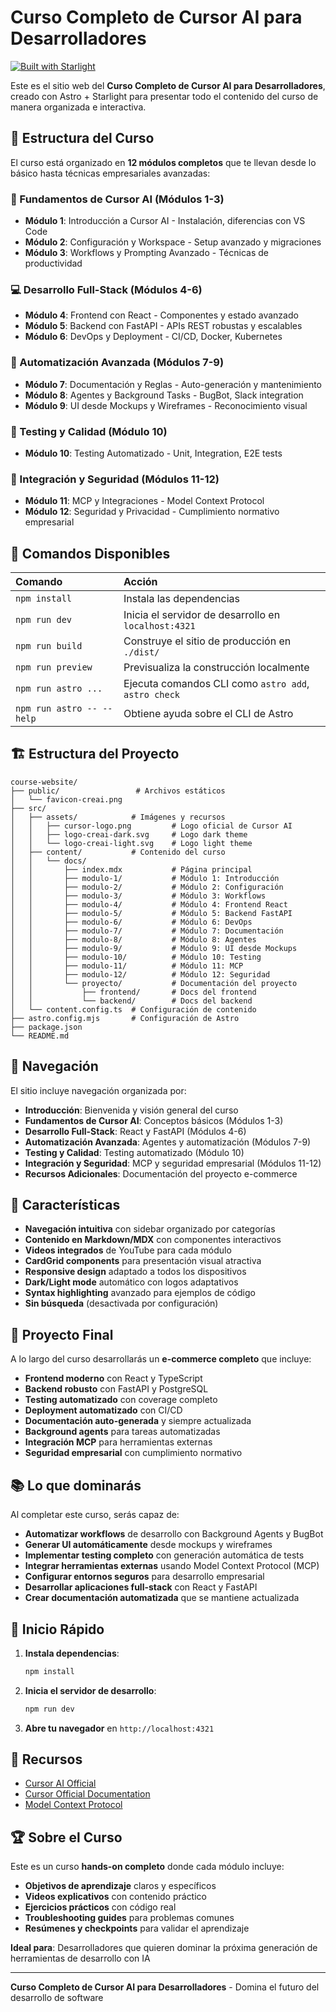 # Curso Completo de Cursor AI para Desarrolladores

[![Built with Starlight](https://astro.badg.es/v2/built-with-starlight/tiny.svg)](https://starlight.astro.build)

Este es el sitio web del **Curso Completo de Cursor AI para Desarrolladores**, creado con Astro + Starlight para presentar todo el contenido del curso de manera organizada e interactiva.

## 🚀 Estructura del Curso

El curso está organizado en **12 módulos completos** que te llevan desde lo básico hasta técnicas empresariales avanzadas:

### 🚀 Fundamentos de Cursor AI (Módulos 1-3)
- **Módulo 1**: Introducción a Cursor AI - Instalación, diferencias con VS Code
- **Módulo 2**: Configuración y Workspace - Setup avanzado y migraciones
- **Módulo 3**: Workflows y Prompting Avanzado - Técnicas de productividad

### 💻 Desarrollo Full-Stack (Módulos 4-6)
- **Módulo 4**: Frontend con React - Componentes y estado avanzado
- **Módulo 5**: Backend con FastAPI - APIs REST robustas y escalables
- **Módulo 6**: DevOps y Deployment - CI/CD, Docker, Kubernetes

### 🤖 Automatización Avanzada (Módulos 7-9)
- **Módulo 7**: Documentación y Reglas - Auto-generación y mantenimiento
- **Módulo 8**: Agentes y Background Tasks - BugBot, Slack integration
- **Módulo 9**: UI desde Mockups y Wireframes - Reconocimiento visual

### 🔧 Testing y Calidad (Módulo 10)
- **Módulo 10**: Testing Automatizado - Unit, Integration, E2E tests

### 🔐 Integración y Seguridad (Módulos 11-12)
- **Módulo 11**: MCP y Integraciones - Model Context Protocol
- **Módulo 12**: Seguridad y Privacidad - Cumplimiento normativo empresarial

## 🧞 Comandos Disponibles

| Comando                   | Acción                                           |
| :------------------------ | :----------------------------------------------- |
| `npm install`             | Instala las dependencias                         |
| `npm run dev`             | Inicia el servidor de desarrollo en `localhost:4321` |
| `npm run build`           | Construye el sitio de producción en `./dist/`    |
| `npm run preview`         | Previsualiza la construcción localmente          |
| `npm run astro ...`       | Ejecuta comandos CLI como `astro add`, `astro check` |
| `npm run astro -- --help` | Obtiene ayuda sobre el CLI de Astro              |

## 🏗️ Estructura del Proyecto

```
course-website/
├── public/                 # Archivos estáticos
│   └── favicon-creai.png
├── src/
│   ├── assets/            # Imágenes y recursos
│   │   ├── cursor-logo.png         # Logo oficial de Cursor AI
│   │   ├── logo-creai-dark.svg     # Logo dark theme
│   │   └── logo-creai-light.svg    # Logo light theme
│   ├── content/           # Contenido del curso
│   │   └── docs/
│   │       ├── index.mdx           # Página principal
│   │       ├── modulo-1/           # Módulo 1: Introducción
│   │       ├── modulo-2/           # Módulo 2: Configuración
│   │       ├── modulo-3/           # Módulo 3: Workflows
│   │       ├── modulo-4/           # Módulo 4: Frontend React
│   │       ├── modulo-5/           # Módulo 5: Backend FastAPI
│   │       ├── modulo-6/           # Módulo 6: DevOps
│   │       ├── modulo-7/           # Módulo 7: Documentación
│   │       ├── modulo-8/           # Módulo 8: Agentes
│   │       ├── modulo-9/           # Módulo 9: UI desde Mockups
│   │       ├── modulo-10/          # Módulo 10: Testing
│   │       ├── modulo-11/          # Módulo 11: MCP
│   │       ├── modulo-12/          # Módulo 12: Seguridad
│   │       └── proyecto/           # Documentación del proyecto
│   │           ├── frontend/       # Docs del frontend
│   │           └── backend/        # Docs del backend
│   └── content.config.ts  # Configuración de contenido
├── astro.config.mjs       # Configuración de Astro
├── package.json
└── README.md
```

## 🔗 Navegación

El sitio incluye navegación organizada por:

- **Introducción**: Bienvenida y visión general del curso
- **Fundamentos de Cursor AI**: Conceptos básicos (Módulos 1-3)
- **Desarrollo Full-Stack**: React y FastAPI (Módulos 4-6)
- **Automatización Avanzada**: Agentes y automatización (Módulos 7-9)
- **Testing y Calidad**: Testing automatizado (Módulo 10)
- **Integración y Seguridad**: MCP y seguridad empresarial (Módulos 11-12)
- **Recursos Adicionales**: Documentación del proyecto e-commerce

## 🌟 Características

- **Navegación intuitiva** con sidebar organizado por categorías
- **Contenido en Markdown/MDX** con componentes interactivos
- **Videos integrados** de YouTube para cada módulo
- **CardGrid components** para presentación visual atractiva
- **Responsive design** adaptado a todos los dispositivos
- **Dark/Light mode** automático con logos adaptativos
- **Syntax highlighting** avanzado para ejemplos de código
- **Sin búsqueda** (desactivada por configuración)

## 🎯 Proyecto Final

A lo largo del curso desarrollarás un **e-commerce completo** que incluye:

- **Frontend moderno** con React y TypeScript
- **Backend robusto** con FastAPI y PostgreSQL  
- **Testing automatizado** con coverage completo
- **Deployment automatizado** con CI/CD
- **Documentación auto-generada** y siempre actualizada
- **Background agents** para tareas automatizadas
- **Integración MCP** para herramientas externas
- **Seguridad empresarial** con cumplimiento normativo

## 📚 Lo que dominarás

Al completar este curso, serás capaz de:

- **Automatizar workflows** de desarrollo con Background Agents y BugBot
- **Generar UI automáticamente** desde mockups y wireframes  
- **Implementar testing completo** con generación automática de tests
- **Integrar herramientas externas** usando Model Context Protocol (MCP)
- **Configurar entornos seguros** para desarrollo empresarial
- **Desarrollar aplicaciones full-stack** con React y FastAPI
- **Crear documentación automatizada** que se mantiene actualizada

## 🚀 Inicio Rápido

1. **Instala dependencias**:
   ```bash
   npm install
   ```

2. **Inicia el servidor de desarrollo**:
   ```bash
   npm run dev
   ```

3. **Abre tu navegador** en `http://localhost:4321`

## 📖 Recursos

- [Cursor AI Official](https://cursor.com)
- [Cursor Official Documentation](https://cursor.com/docs)
- [Model Context Protocol](https://modelcontextprotocol.io)

## 🏆 Sobre el Curso

Este es un curso **hands-on completo** donde cada módulo incluye:

- **Objetivos de aprendizaje** claros y específicos
- **Videos explicativos** con contenido práctico
- **Ejercicios prácticos** con código real
- **Troubleshooting guides** para problemas comunes
- **Resúmenes y checkpoints** para validar el aprendizaje

**Ideal para**: Desarrolladores que quieren dominar la próxima generación de herramientas de desarrollo con IA

---

**Curso Completo de Cursor AI para Desarrolladores** - Domina el futuro del desarrollo de software
